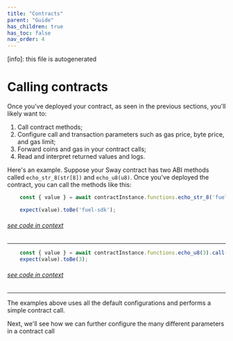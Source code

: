 ```yaml
---
title: "Contracts"
parent: "Guide"
has_children: true
has_toc: false
nav_order: 4
---
```


[info]: this file is autogenerated


# Calling contracts

Once you've deployed your contract, as seen in the previous sections, you'll likely want to:

1. Call contract methods;
2. Configure call and transaction parameters such as gas price, byte price, and gas limit;
3. Forward coins and gas in your contract calls;
4. Read and interpret returned values and logs.

Here's an example. Suppose your Sway contract has two ABI methods called `echo_str_8(str[8])` and `echo_u8(u8)`. Once you've deployed the contract, you can call the methods like this:


```typescript
    const { value } = await contractInstance.functions.echo_str_8('fuel-sdk').call();

    expect(value).toBe('fuel-sdk');
```
###### [see code in context](https://github.com/FuelLabs/fuels-ts/blob/master/packages/fuel-gauge/src/coverage-contract.test.ts#L107-L111)

---



```typescript
    const { value } = await contractInstance.functions.echo_u8(3).call();
    expect(value).toBe(3);
```
###### [see code in context](https://github.com/FuelLabs/fuels-ts/blob/master/packages/fuel-gauge/src/coverage-contract.test.ts#L54-L57)

---


The examples above uses all the default configurations and performs a simple contract call.

Next, we'll see how we can further configure the many different parameters in a contract call
